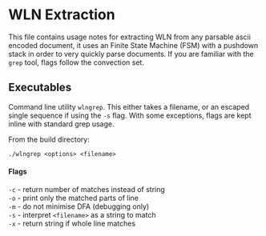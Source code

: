 # WLN Extraction 

This file contains usage notes for extracting WLN from any parsable ascii encoded document, it uses an Finite State Machine (FSM) with a pushdown stack in order to very quickly parse documents. If you are familiar with the `grep` tool, flags follow the convection set. 


## Executables

Command line utility `wlngrep`. This either takes a filename, or an escaped single sequence if using the `-s` flag. With some exceptions, flags are kept inline with standard grep usage. <br>

From the build directory:<br>

```
./wlngrep <options> <filename>
```

#### Flags 

`-c` - return number of matches instead of string <br>
`-o` - print only the matched parts of line <br>
`-m` - do not minimise DFA (debugging only) <br>
`-s` - interpret `<filename>` as a string to match <br>
`-x` - return string if whole line matches <br>
